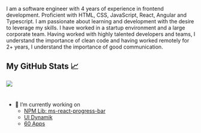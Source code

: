 
I am a software engineer with 4 years of experience in frontend development. Proficient with HTML, CSS, JavaScript, React, Angular and Typescript. I am passionate about learning and development with the desire to leverage my skills. I have worked in a startup environment and a large corporate team. Having worked with highly talented developers and teams, I understand the importance of clean code and having worked remotely for 2+ years, I understand the importance of good communication.


## My GitHub Stats &#x1f4c8;



<a href="https://github.com/ankomahene/ankomahene">
  <img align="center" src="https://github-readme-stats.vercel.app/api?username=ankomahene&show_icons=true&line_height=27&count_private=true&title_color=ffffff&text_color=c9cacc&icon_color=2bbc8a&bg_color=1d1f21" />
</a>

#

- 🔭 I’m currently working on
  + [NPM Lib: ms-react-progress-bar](https://ankomahene.github.io/ms_react-progress-bar/)
  + [UI Dynamik](https://uidynamik.netlify.app/)
  + [60 Apps](https://ms-apps-dashboard.netlify.app/)
  

<!--
<a href="https://github.com/ankomahene/ankomahene">
  <img align="center" src="https://github-readme-stats.vercel.app/api/top-langs/?username=ankomahene&hide=html&count_private=true&title_color=ffffff&text_color=c9cacc&icon_color=2bbc8a&bg_color=1d1f21" />
</a>


Here are some ideas to get you started:


- 🌱 I’m currently learning ...
- 👯 I’m looking to collaborate on ...
- 🤔 I’m looking for help with ...
- 💬 Ask me about ...
- 📫 How to reach me: ...
- 😄 Pronouns: ...
- ⚡ Fun fact: ...
-->
